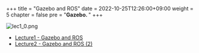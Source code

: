 +++
title = "Gazebo and ROS"
date = 2022-10-25T12:26:00+09:00
weight = 5
chapter = false
pre = "<b>Gazebo. </b>"
+++

![lec1_0.png](/kr/ros_and_gazebo/images/gazebo_logo.png?height=200px)

- [Lecture1 - Gazebo and ROS](/kr/ros_and_gazebo/lecture1)
- [Lecture2 - Gazebo and ROS (2)](/kr/ros_and_gazebo/lecture2)